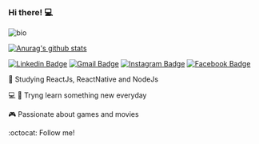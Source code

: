 ### Hi there! 💻	
![bio](https://user-images.githubusercontent.com/37004087/90777704-2a5d7980-e2d2-11ea-8574-bcae9330b86a.gif)

[![Anurag's github stats](https://github-readme-stats.vercel.app/api?username=phellippe)](https://github.com/anuraghazra/github-readme-stats)


[![Linkedin Badge](https://img.shields.io/badge/linkedin-%230077B5.svg?&style=flat-square&logo=linkedin&logoColor=white)](https://www.linkedin.com/in/felipesn17/) [![Gmail Badge](https://img.shields.io/badge/-fellipesn17@gmail.com-c14438?style=flat-square&logo=Gmail&logoColor=white&link=mailto:fellipesn17@gmail.com)](mailto:fellipesn17@gmail.com) [![Instagram Badge](https://img.shields.io/badge/instagram-%23E4405F.svg?&style=flat-square&logo=instagram&logoColor=white)](https://www.instagram.com/felipe_snovais/) [![Facebook Badge](https://img.shields.io/badge/facebook-%231877F2.svg?&style=flat-square&logo=facebook&logoColor=white)](https://www.facebook.com/fellipesn17)

 📘  Studying ReactJs, ReactNative and NodeJs

💻 📱 Tryng learn something new everyday

🎮 Passionate about games and movies

:octocat: Follow me!

